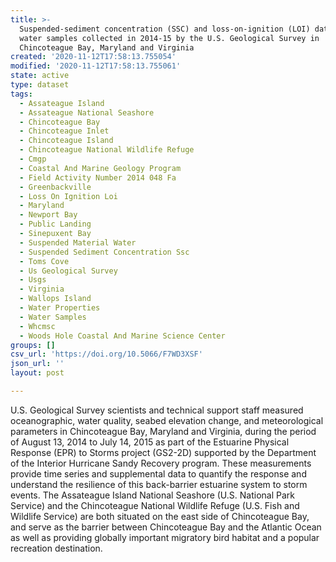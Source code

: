 ```yaml
---
title: >-
  Suspended-sediment concentration (SSC) and loss-on-ignition (LOI) data from
  water samples collected in 2014-15 by the U.S. Geological Survey in
  Chincoteague Bay, Maryland and Virginia
created: '2020-11-12T17:58:13.755054'
modified: '2020-11-12T17:58:13.755061'
state: active
type: dataset
tags:
  - Assateague Island
  - Assateague National Seashore
  - Chincoteague Bay
  - Chincoteague Inlet
  - Chincoteague Island
  - Chincoteague National Wildlife Refuge
  - Cmgp
  - Coastal And Marine Geology Program
  - Field Activity Number 2014 048 Fa
  - Greenbackville
  - Loss On Ignition Loi
  - Maryland
  - Newport Bay
  - Public Landing
  - Sinepuxent Bay
  - Suspended Material Water
  - Suspended Sediment Concentration Ssc
  - Toms Cove
  - Us Geological Survey
  - Usgs
  - Virginia
  - Wallops Island
  - Water Properties
  - Water Samples
  - Whcmsc
  - Woods Hole Coastal And Marine Science Center
groups: []
csv_url: 'https://doi.org/10.5066/F7WD3XSF'
json_url: ''
layout: post

---
```

U.S. Geological Survey scientists and technical support staff measured oceanographic, water quality, seabed elevation change, and meteorological parameters in Chincoteague Bay, Maryland and Virginia, during the period of August 13, 2014 to July 14, 2015 as part of the Estuarine Physical Response (EPR) to Storms project (GS2-2D) supported by the Department of the Interior Hurricane Sandy Recovery program. These measurements provide time series and supplemental data to quantify the response and understand the resilience of this back-barrier estuarine system to storm events. The Assateague Island National Seashore (U.S. National Park Service) and the Chincoteague National Wildlife Refuge (U.S. Fish and Wildlife Service) are both situated on the east side of Chincoteague Bay, and serve as the barrier between Chincoteague Bay and the Atlantic Ocean as well as providing globally important migratory bird habitat and a popular recreation destination.
